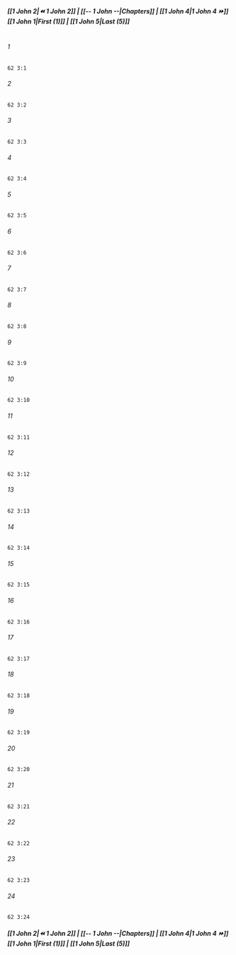 
##### **[[1 John 2|⏪ 1 John 2]] | [[-- 1 John --|Chapters]] | [[1 John 4|1 John 4 ⏩]]**<br>**[[1 John 1|First (1)]] | [[1 John 5|Last (5)]]**<br><br>

###### 1
``` verse
62 3:1
```
###### 2
``` verse
62 3:2
```
###### 3
``` verse
62 3:3
```
###### 4
``` verse
62 3:4
```
###### 5
``` verse
62 3:5
```
###### 6
``` verse
62 3:6
```
###### 7
``` verse
62 3:7
```
###### 8
``` verse
62 3:8
```
###### 9
``` verse
62 3:9
```
###### 10
``` verse
62 3:10
```
###### 11
``` verse
62 3:11
```
###### 12
``` verse
62 3:12
```
###### 13
``` verse
62 3:13
```
###### 14
``` verse
62 3:14
```
###### 15
``` verse
62 3:15
```
###### 16
``` verse
62 3:16
```
###### 17
``` verse
62 3:17
```
###### 18
``` verse
62 3:18
```
###### 19
``` verse
62 3:19
```
###### 20
``` verse
62 3:20
```
###### 21
``` verse
62 3:21
```
###### 22
``` verse
62 3:22
```
###### 23
``` verse
62 3:23
```
###### 24
``` verse
62 3:24
```

##### **[[1 John 2|⏪ 1 John 2]] | [[-- 1 John --|Chapters]] | [[1 John 4|1 John 4 ⏩]]**<br>**[[1 John 1|First (1)]] | [[1 John 5|Last (5)]]**
